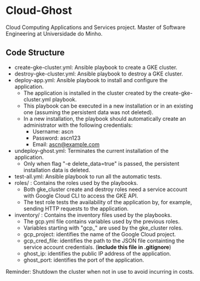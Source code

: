# Cloud-Ghost

Cloud Computing Applications and Services project. Master of Software Engineering at Universidade do Minho.

## Code Structure

- create-gke-cluster.yml: Ansible playbook to create a GKE cluster.
- destroy-gke-cluster.yml: Ansible playbook to destroy a GKE cluster.
- deploy-app.yml: Ansible playbook to install and configure the application.
  - The application is installed in the cluster created by the create-gke-cluster.yml playbook.
  - This playbook can be executed in a new installation or in an existing one (assuming the persistent data was not deleted).
  - In a new installation, the playbook should automatically create an administrator with the following credentials:
    - Username: ascn
    - Password: ascn123
    - Email: ascn@example.com
- undeploy-ghost.yml: Terminates the current installation of the application.
  - Only when flag "-e delete_data=true" is passed, the persistent installation data is deleted.
- test-all.yml: Ansible playbook to run all the automatic tests.
- roles/ : Contains the roles used by the playbooks.
  - Both gke_cluster create and destroy roles need a service account with Google Cloud CLI to access the GKE API.
  - The test role tests the availability of the application by, for example, sending HTTP requests to the application.
- inventory/ : Contains the inventory files used by the playbooks.
  - The gcp.yml file contains variables used by the previous roles.
  - Variables starting with "gcp\_" are used by the gke_cluster roles.
  - gcp_project: identifies the name of the Google Cloud project.
  - gcp_cred_file: identifies the path to the JSON file containting the service account credentials. (**include this file in .gitignore**)
  - ghost_ip: identifies the public IP address of the application.
  - ghost_port: identifies the port of the application.

Reminder: Shutdown the cluster when not in use to avoid incurring in costs.
